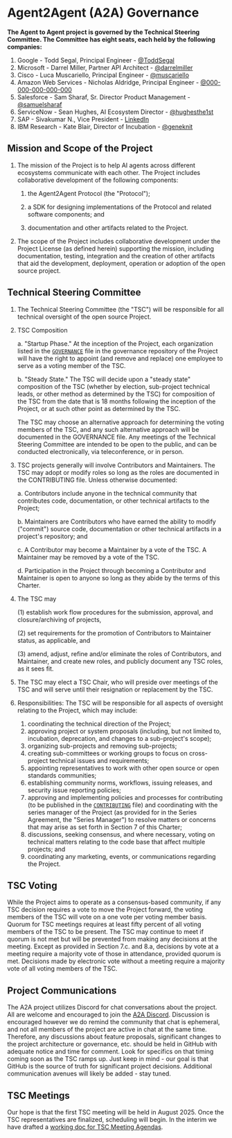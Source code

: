 # Agent2Agent (A2A) Governance

**The Agent to Agent project is governed by the Technical Steering Committee. The Committee has eight seats, each held by the following companies:**

1. Google - Todd Segal, Principal Engineer - [@ToddSegal](https://github.com/ToddSegal)
2. Microsoft - Darrel Miller, Partner API Architect - [@darrelmiller](https://github.com/darrelmiller)
3. Cisco - Luca Muscariello, Principal Engineer - [@muscariello](https://github.com/muscariello)
4. Amazon Web Services - Nicholas Aldridge, Principal Engineer - [@000-000-000-000-000](https://github.com/000-000-000-000-000)
5. Salesforce - Sam Sharaf, Sr. Director Product Management - [@samuelsharaf](https://github.com/samuelsharaf)
6. ServiceNow - Sean Hughes, AI Ecosystem Director - [@hughesthe1st](https://github.com/hughesthe1st)
7. SAP - Sivakumar N., Vice President - [LinkedIn](https://www.linkedin.com/in/siva-kumar-n/)
8. IBM Research - Kate Blair, Director of Incubation - [@geneknit](https://github.com/geneknit)

## Mission and Scope of the Project

1. The mission of the Project is to help AI agents across different ecosystems communicate with each other.  The Project includes collaborative development of the following components:

    1. the Agent2Agent Protocol (the "Protocol");

    2. a SDK for designing implementations of the Protocol and related software components; and

    3. documentation and other artifacts related to the Project.

2. The scope of the Project includes collaborative development under the Project License (as defined herein) supporting the mission, including documentation, testing, integration and the creation of other artifacts that aid the development, deployment, operation or adoption of the open source project.

## Technical Steering Committee

1. The Technical Steering Committee (the "TSC") will be responsible for all technical oversight of the open source Project.

2. TSC Composition

   a. "Startup Phase."  At the inception of the Project, each organization listed in the [`GOVERNANCE`](GOVERNANCE.md) file in the governance repository of the Project will have the right to appoint (and remove and replace) one employee to serve as a voting member of the TSC.

   b. "Steady State." The TSC will decide upon a "steady state" composition of the TSC (whether by election, sub-project technical leads, or other method as determined by the TSC) for composition of the TSC from the date that is 18 months following the inception of the Project, or at such other point as determined by the TSC.

   The TSC may choose an alternative approach for determining the voting members of the TSC, and any such alternative approach will be documented in the GOVERNANCE file.  Any meetings of the Technical Steering Committee are intended to be open to the public, and can be conducted electronically, via teleconference, or in person.

3. TSC projects generally will involve Contributors and Maintainers. The TSC may adopt or modify roles so long as the roles are documented in the CONTRIBUTING file. Unless otherwise documented:

      a. Contributors include anyone in the technical community that contributes code, documentation, or other technical artifacts to the Project;

      b. Maintainers are Contributors who have earned the ability to modify ("commit") source code, documentation or other technical artifacts in a project's repository; and

      c. A Contributor may become a Maintainer by a vote of the TSC. A Maintainer may be removed by a vote of the TSC.

      d. Participation in the Project through becoming a Contributor and Maintainer is open to anyone so long as they abide by the terms of this Charter.

4. The TSC may

   (1) establish work flow procedures for the submission, approval, and closure/archiving of projects,

   (2) set requirements for the promotion of Contributors to Maintainer status, as applicable, and

   (3) amend, adjust, refine and/or eliminate the roles of Contributors, and Maintainer, and create new roles, and publicly document any TSC roles, as it sees fit.

5. The TSC may elect a TSC Chair, who will preside over meetings of the TSC and will serve until their resignation or replacement by the TSC.

6. Responsibilities: The TSC will be responsible for all aspects of oversight relating to the Project, which may include:

   1. coordinating the technical direction of the Project;
   2. approving project or system proposals (including, but not limited to, incubation, deprecation, and changes to a sub-project's scope);
   3. organizing sub-projects and removing sub-projects;
   4. creating sub-committees or working groups to focus on cross-project technical issues and requirements;
   5. appointing representatives to work with other open source or open standards communities;
   6. establishing community norms, workflows, issuing releases, and security issue reporting policies;
   7. approving and implementing policies and processes for contributing (to be published in the [`CONTRIBUTING`](CONTRIBUTING.md) file) and coordinating with the series manager of the Project (as provided for in the Series Agreement, the "Series Manager") to resolve matters or concerns that may arise as set forth in Section 7 of this Charter;
   8. discussions, seeking consensus, and where necessary, voting on technical matters relating to the code base that affect multiple projects; and
   9. coordinating any marketing, events, or communications regarding the Project.

## TSC Voting

While the Project aims to operate as a consensus-based community, if any TSC decision requires a vote to move the Project forward, the voting members of the TSC will vote on a one vote per voting member basis.
Quorum for TSC meetings requires at least fifty percent of all voting members of the TSC to be present. The TSC may continue to meet if quorum is not met but will be prevented from making any decisions at the meeting. Except as provided in Section 7.c. and 8.a, decisions by vote at a meeting require a majority vote of those in attendance, provided quorum is met. Decisions made by electronic vote without a meeting require a majority vote of all voting members of the TSC.

## Project Communications

The A2A project utilizes Discord for chat conversations about the project. All are welcome and encouraged to join the [A2A Discord](http://discord.gg/a2aprotocol). Discussion is encouraged however we do remind the community that chat is ephemeral, and not all members of the project are active in chat at the same time. Therefore, any discussions about feature proposals, significant changes to the project architecture or governance, etc. should be held in GitHub with adequate notice and time for comment. Look for specifics on that timing coming soon as the TSC ramps up. Just keep in mind - our goal is that GitHub is the source of truth for significant project decisions.
Additional communication avenues will likely be added - stay tuned.

## TSC Meetings

Our hope is that the first TSC meeting will be held in August 2025. Once the TSC representatives are finalized, scheduling will begin. In the interim we have drafted a [working doc for TSC Meeting Agendas](https://docs.google.com/document/d/1Dx6qYfCjSChHKRMwLJcvtDjq6igYTAKFW9Vg1IMPCUk/view).
